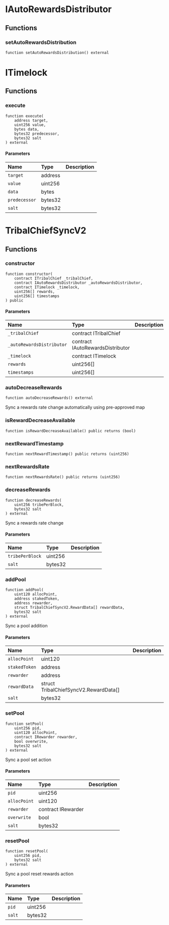 # IAutoRewardsDistributor

## Functions

### setAutoRewardsDistribution

```solidity
function setAutoRewardsDistribution() external
```

# ITimelock

## Functions

### execute

```solidity
function execute(
    address target,
    uint256 value,
    bytes data,
    bytes32 predecessor,
    bytes32 salt
) external
```

#### Parameters

| Name | Type | Description |
| :--- | :--- | :---------- |
| `target` | address |  |
| `value` | uint256 |  |
| `data` | bytes |  |
| `predecessor` | bytes32 |  |
| `salt` | bytes32 |  |

# TribalChiefSyncV2

## Functions

### constructor

```solidity
function constructor(
    contract ITribalChief _tribalChief,
    contract IAutoRewardsDistributor _autoRewardsDistributor,
    contract ITimelock _timelock,
    uint256[] rewards,
    uint256[] timestamps
) public
```

#### Parameters

| Name | Type | Description |
| :--- | :--- | :---------- |
| `_tribalChief` | contract ITribalChief |  |
| `_autoRewardsDistributor` | contract IAutoRewardsDistributor |  |
| `_timelock` | contract ITimelock |  |
| `rewards` | uint256[] |  |
| `timestamps` | uint256[] |  |

### autoDecreaseRewards

```solidity
function autoDecreaseRewards() external
```

Sync a rewards rate change automatically using pre-approved map

### isRewardDecreaseAvailable

```solidity
function isRewardDecreaseAvailable() public returns (bool)
```

### nextRewardTimestamp

```solidity
function nextRewardTimestamp() public returns (uint256)
```

### nextRewardsRate

```solidity
function nextRewardsRate() public returns (uint256)
```

### decreaseRewards

```solidity
function decreaseRewards(
    uint256 tribePerBlock,
    bytes32 salt
) external
```

Sync a rewards rate change

#### Parameters

| Name | Type | Description |
| :--- | :--- | :---------- |
| `tribePerBlock` | uint256 |  |
| `salt` | bytes32 |  |

### addPool

```solidity
function addPool(
    uint120 allocPoint,
    address stakedToken,
    address rewarder,
    struct TribalChiefSyncV2.RewardData[] rewardData,
    bytes32 salt
) external
```

Sync a pool addition

#### Parameters

| Name | Type | Description |
| :--- | :--- | :---------- |
| `allocPoint` | uint120 |  |
| `stakedToken` | address |  |
| `rewarder` | address |  |
| `rewardData` | struct TribalChiefSyncV2.RewardData[] |  |
| `salt` | bytes32 |  |

### setPool

```solidity
function setPool(
    uint256 pid,
    uint120 allocPoint,
    contract IRewarder rewarder,
    bool overwrite,
    bytes32 salt
) external
```

Sync a pool set action

#### Parameters

| Name | Type | Description |
| :--- | :--- | :---------- |
| `pid` | uint256 |  |
| `allocPoint` | uint120 |  |
| `rewarder` | contract IRewarder |  |
| `overwrite` | bool |  |
| `salt` | bytes32 |  |

### resetPool

```solidity
function resetPool(
    uint256 pid,
    bytes32 salt
) external
```

Sync a pool reset rewards action

#### Parameters

| Name | Type | Description |
| :--- | :--- | :---------- |
| `pid` | uint256 |  |
| `salt` | bytes32 |  |

